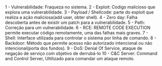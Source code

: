 1 - Vulnerabilidade: Fraqueza no sistema.
2 - Exploit: Codigo malicioso que explora uma vulnerabilidade.
3 - Payload / Shellcode:  parte do exploit que realiza a ação maliciosa(add user, obter shell).
4 - Zero day: Falha descoberta antes de existir um patch para a vulnerabilidade.
5 - Path: Correção para um vulnerabilidade.
6 - RCE: REMOTE CODE EXECUTION permite executar código remotamente, uma das falhas mais graves. 
7 - Shell: Interface utilizada para controlar o sistema por linha de comando.
8 - Backdoor: Método que permite acesso não autorizado intencional ou não intencional(porta dos fundos).
9 - DoS: Denial Of Service, ataque de negação de serviço com objetivo de derrubá-lo
10 - C&C Server: Command and Control Server, Ultilizado para comandar um ataque remoto.